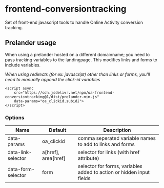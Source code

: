 # frontend-conversiontracking

Set of front-end javascript tools to handle Online Activity conversion tracking. 

## Prelander usage
When using a prelander hosted on a different domainname; you need to pass tracking variables to the landingpage. This modifies links and forms to include variables. 

*When using redirects (for ex: javascript) other than links or forms, you'll need to manually append the click-id variables*

    <script async 
		src="https://cdn.jsdelivr.net/npm/oa-frontend-conversiontracking@1/dist/prelander.min.js"
		data-params="oa_clickid,subid2">
	</script>

### Options
| Name | Default | Description |
|--|--| -- |
| data-params | oa_clickid | comma seperated variable names to add to links and forms  |
|data-link-selector | a[href], area[href] | selector for links (with href attribute) |
| data-form-selector | form |selector for forms, variables added to action or hidden input fields |





